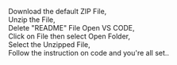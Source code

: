 Download the default ZIP File,  
Unzip the File,  
Delete "README" File
Open VS CODE,  
Click on File then select Open Folder,   
Select the Unzipped File,   
Follow the instruction on code and you're all set..
